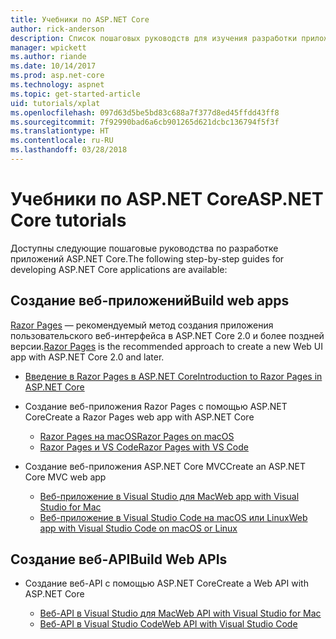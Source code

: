 ```yaml
---
title: Учебники по ASP.NET Core
author: rick-anderson
description: Список пошаговых руководств для изучения разработки приложений ASP.NET Core.
manager: wpickett
ms.author: riande
ms.date: 10/14/2017
ms.prod: asp.net-core
ms.technology: aspnet
ms.topic: get-started-article
uid: tutorials/xplat
ms.openlocfilehash: 097d63d5be5bd83c688a7f377d8ed45ffdd43ff8
ms.sourcegitcommit: 7f92990bad6a6cb901265d621dcbc136794f5f3f
ms.translationtype: HT
ms.contentlocale: ru-RU
ms.lasthandoff: 03/28/2018
---
```

# <a name="aspnet-core-tutorials"></a><span data-ttu-id="8dc78-103">Учебники по ASP.NET Core</span><span class="sxs-lookup"><span data-stu-id="8dc78-103">ASP.NET Core tutorials</span></span>

<span data-ttu-id="8dc78-104">Доступны следующие пошаговые руководства по разработке приложений ASP.NET Core.</span><span class="sxs-lookup"><span data-stu-id="8dc78-104">The following step-by-step guides for developing ASP.NET Core applications are available:</span></span>

## <a name="build-web-apps"></a><span data-ttu-id="8dc78-105">Создание веб-приложений</span><span class="sxs-lookup"><span data-stu-id="8dc78-105">Build web apps</span></span>

<span data-ttu-id="8dc78-106">[Razor Pages](xref:mvc/razor-pages/index) — рекомендуемый метод создания приложения пользовательского веб-интерфейса в ASP.NET Core 2.0 и более поздней версии.</span><span class="sxs-lookup"><span data-stu-id="8dc78-106">[Razor Pages](xref:mvc/razor-pages/index) is the recommended approach to create a new Web UI app with ASP.NET Core 2.0 and later.</span></span>

* [<span data-ttu-id="8dc78-107">Введение в Razor Pages в ASP.NET Core</span><span class="sxs-lookup"><span data-stu-id="8dc78-107">Introduction to Razor Pages in ASP.NET Core</span></span>](xref:mvc/razor-pages/index)
* <span data-ttu-id="8dc78-108">Создание веб-приложения Razor Pages с помощью ASP.NET Core</span><span class="sxs-lookup"><span data-stu-id="8dc78-108">Create a Razor Pages web app with ASP.NET Core</span></span>

   * [<span data-ttu-id="8dc78-109">Razor Pages на macOS</span><span class="sxs-lookup"><span data-stu-id="8dc78-109">Razor Pages on macOS</span></span>](xref:tutorials/razor-pages-mac/index)
   * [<span data-ttu-id="8dc78-110">Razor Pages и VS Code</span><span class="sxs-lookup"><span data-stu-id="8dc78-110">Razor Pages with VS Code</span></span>](xref:tutorials/razor-pages-vsc/index)  

* <span data-ttu-id="8dc78-111">Создание веб-приложения ASP.NET Core MVC</span><span class="sxs-lookup"><span data-stu-id="8dc78-111">Create an ASP.NET Core MVC web app</span></span>

   * [<span data-ttu-id="8dc78-112">Веб-приложение в Visual Studio для Mac</span><span class="sxs-lookup"><span data-stu-id="8dc78-112">Web app with Visual Studio for Mac</span></span>](first-mvc-app-mac/index.md)
   * [<span data-ttu-id="8dc78-113">Веб-приложение в Visual Studio Code на macOS или Linux</span><span class="sxs-lookup"><span data-stu-id="8dc78-113">Web app with Visual Studio Code on macOS or Linux</span></span>](first-mvc-app-xplat/index.md)

## <a name="build-web-apis"></a><span data-ttu-id="8dc78-114">Создание веб-API</span><span class="sxs-lookup"><span data-stu-id="8dc78-114">Build Web APIs</span></span>
* <span data-ttu-id="8dc78-115">Создание веб-API с помощью ASP.NET Core</span><span class="sxs-lookup"><span data-stu-id="8dc78-115">Create a Web API with ASP.NET Core</span></span>

  * [<span data-ttu-id="8dc78-116">Веб-API в Visual Studio для Mac</span><span class="sxs-lookup"><span data-stu-id="8dc78-116">Web API with Visual Studio for Mac</span></span>](xref:tutorials/first-web-api-mac)
  * [<span data-ttu-id="8dc78-117">Веб-API в Visual Studio Code</span><span class="sxs-lookup"><span data-stu-id="8dc78-117">Web API with Visual Studio Code</span></span>](web-api-vsc.md)

